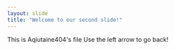 ```yaml
---
layout: slide
title: "Welcome to our second slide!"
---
```

This is Aqiutaine404's file
Use the left arrow to go back!
